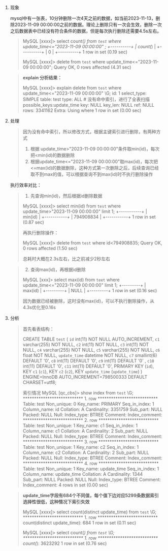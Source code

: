 1. 现象

   mysql中有一张表，10分钟删除一次4天之前的数据，如当前2023-11-13，删除2023-11-09 00:00:00之前的数据。理论上删除只有一次会生效，删除一次之后数据表中已经没有符合条件的数据，但是每次执行删除还需要4.5s左右。

   >MySQL [xxxx]> select count(*) from  `test` where update_time<="2023-11-09 00:00:00" ;
   >+----------+
   >| count(*) |
   >+----------+
   >|        0 |
   >+----------+
   >1 row in set (0.19 sec)
   >
   >
   >
   >MySQL [xxxx]> delete from  `test` where update_time<="2023-11-09 00:00:00";
   >Query OK, 0 rows affected (4.31 sec)

   >**explain 分析结果：**
   >
   >MySQL [xxxx]> explain delete from  `test` where update_time<="2023-11-09 00:00:00" \G;
   >           id: 1
   >  select_type: SIMPLE
   >        table: test
   >         type: ALL  # 没有命中索引，进行了全表扫描
   >possible_keys:update_time
   >          key: NULL
   >      key_len: NULL
   >          ref: NULL
   >         rows: 3341162
   >        Extra: Using where
   >1 row in set (0.00 sec)

2. 处理

   >因为没有命中索引，所以修改方式，根据主键索引进行删除，有两种方式
   >
   >1. 根据 update_time>"2023-11-09 00:00:00"条件取min(id)，每次把<min(id)的数据删除
   >2. 根据update_time<="2023-11-09 00:00:00"取max(id)，每次把<=max(id)的数据删除，这种方式第一次删除之后，后续查询已经取不到max的值，可以根据查询不到max(id)时不执行删除操作

   执行效率对比：

   >1. 先查询min(id)，然后根据id删除数据
   >
   >MySQL [xxxx]> select min(id) from  `test` where update_time>"2023-11-09 00:00:00" limit 1;
   >+-----------+
   >| min(id)   |
   >+-----------+
   >| 794908834 |
   >+-----------+
   >1 row in set (0.87 sec)
   >
   >再执行删除操作：
   >
   >MySQL [xxxx]> delete from `test` where id<794908835;
   >Query OK, 0 rows affected (1.50 sec)
   >
   >
   >
   >总耗时大概在2.3s左右，比之前减少2秒左右

   >2. 查询max(id)，再根据id删除
   >
   >MySQL [xxx]> select max(id) from  `teet` where update_time<="2023-11-09 00:00:00" limit 1;
   >+---------+
   >| max(id) |
   >+---------+
   >|    NULL |
   >+---------+
   >1 row in set (0.16 sec)
   >
   >因为数据已经被删除，这时没有max(id)，可以不执行删除操作，从4.3s优化至0.16s

   

3. 分析

   >首先看表结构：
   >
   >CREATE TABLE `test` (
   >  `id` int(11) NOT NULL AUTO_INCREMENT,
   >  `c1` varchar(255) NOT NULL,
   >  `c2` int(11) NOT NULL,
   >  `c3` int(11) NOT NULL,
   >  `c4` varchar(255) NOT NULL,
   >  `c5` varchar(255) NOT NULL,
   >  `c6` float NOT NULL,
   >  `update_time` datetime NOT NULL,
   >  `c7` smallint(6) DEFAULT '0',
   >  `c8` int(11) DEFAULT '0',
   >  `c9` int(11) DEFAULT '0' ,
   >  `c10` int(11) DEFAULT '0',
   >  `c11` int(11) DEFAULT '0',
   >  PRIMARY KEY (`id`),
   >  KEY `c1` (`c1`),
   >  KEY `c2` (`c2`),
   >  KEY ``update_time`` (`update_time`)
   >) ENGINE=InnoDB AUTO_INCREMENT=798500333 DEFAULT CHARSET=utf8;
   >
   >索引情况
   >MySQL [qc_cbs]> show index from  `test` \G;
   >*************************** 1. row ***************************
   >        Table: test
   >   Non_unique: 0
   >     Key_name: PRIMARY
   > Seq_in_index: 1
   >  Column_name: id
   >    Collation: A
   >  Cardinality: 3351759
   >     Sub_part: NULL
   >       Packed: NULL
   >         Null:
   >   Index_type: BTREE
   >      Comment:
   >Index_comment:
   >*************************** 2. row ***************************
   >        Table: test
   >   Non_unique: 1
   >     Key_name: c1
   > Seq_in_index: 1
   >  Column_name: c1
   >    Collation: A
   >  Cardinality: 2
   >     Sub_part: NULL
   >       Packed: NULL
   >         Null:
   >   Index_type: BTREE
   >      Comment:
   >Index_comment:
   >*************************** 3. row ***************************
   >        Table: test
   >   Non_unique: 1
   >     Key_name: c2
   > Seq_in_index: 1
   >  Column_name: c2
   >    Collation: A
   >  Cardinality: 2
   >     Sub_part: NULL
   >       Packed: NULL
   >         Null:
   >   Index_type: BTREE
   >      Comment:
   >Index_comment:
   >*************************** 4. row ***************************
   >        Table: test
   >   Non_unique: 1
   >     Key_name: update_time
   > Seq_in_index: 1
   >  Column_name: update_time
   >    Collation: A
   >  Cardinality: 1344
   >     Sub_part: NULL
   >       Packed: NULL
   >         Null:
   >   Index_type: BTREE
   >      Comment:
   >Index_comment:
   >4 rows in set (0.00 sec)

   

   >**update_time字段有684个不同值，每个值下边对应5299条数据索引选择性很低，这种情况下索引失效**
   >
   >MySQL [xxxx]> select count(distinct update_time) from  `test` \G;
   >*************************** 1. row ***************************
   >count(distinct update_time): 684
   >1 row in set (0.11 sec)
   >
   >MySQL [xxxx]> select count(*) from  `test` \G;
   >*************************** 1. row ***************************
   >count(*): 3623292
   >1 row in set (0.76 sec)

   